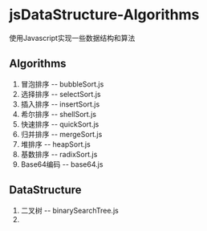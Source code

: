 # jsDataStructure-Algorithms
使用Javascript实现一些数据结构和算法



## Algorithms

1. 冒泡排序 -- bubbleSort.js
2. 选择排序 -- selectSort.js
3. 插入排序 -- insertSort.js
4. 希尔排序 -- shellSort.js
5. 快速排序 -- quickSort.js
6. 归并排序 -- mergeSort.js
7. 堆排序 -- heapSort.js
8. 基数排序 -- radixSort.js
9. Base64编码 -- base64.js



## DataStructure

1. 二叉树 -- binarySearchTree.js
2. ​